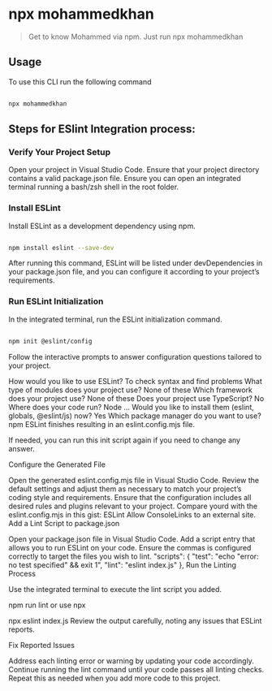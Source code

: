 # npx mohammedkhan 

> Get to know Mohammed  via npm. Just run npx mohammedkhan

## Usage

To use this CLI run the following command

```sh

npx mohammedkhan 

```

## Steps for ESlint Integration process:

### Verify Your Project Setup

Open your project in Visual Studio Code.
Ensure that your project directory contains a valid package.json file.
Ensure you can open an integrated terminal running a bash/zsh shell in the root folder.

### Install ESLint

Install ESLint as a development dependency using npm.

```sh

npm install eslint --save-dev

```
After running this command, ESLint will be listed under devDependencies in your package.json file, and you can configure it according to your project’s requirements.

### Run ESLint Initialization

In the integrated terminal, run the ESLint initialization command.

```sh

npm init @eslint/config

```
Follow the interactive prompts to answer configuration questions tailored to your project.

How would you like to use ESLint? To check syntax and find problems
What type of modules does your project use? None of these
Which framework does your project use? None of these
Does your project use TypeScript? No
Where does your code run? Node
... Would you like to install them (eslint, globals, @eslint/js) now? Yes
Which package manager do you want to use? npm
ESLint finishes resulting in an eslint.config.mjs file.

If needed, you can run this init script again if you need to change any answer.

Configure the Generated File

Open the generated eslint.config.mjs file in Visual Studio Code.
Review the default settings and adjust them as necessary to match your project’s coding style and requirements.
Ensure that the configuration includes all desired rules and plugins relevant to your project. Compare yourd with the eslint.config.mjs in this gist: ESLint Allow ConsoleLinks to an external site. 
Add a Lint Script to package.json

Open your package.json file in Visual Studio Code.
Add a script entry that allows you to run ESLint on your code.
Ensure the commas is configured correctly to target the files you wish to lint.
"scripts": {
    "test": "echo \"error: no test specified\" && exit 1",
    "lint": "eslint index.js"
},
Run the Linting Process

Use the integrated terminal to execute the lint script you added.

npm run lint
or use npx

npx eslint index.js
Review the output carefully, noting any issues that ESLint reports.

Fix Reported Issues

Address each linting error or warning by updating your code accordingly.
Continue running the lint command until your code passes all linting checks.
Repeat this as needed when you add more code to this project.
